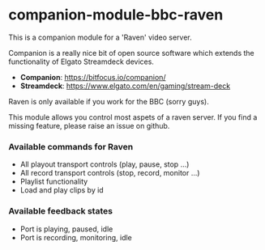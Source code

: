 # companion-module-bbc-raven

This is a companion module for a 'Raven' video server.

Companion is a really nice bit of open source software which extends the functionality 
of Elgato Streamdeck devices.

* **Companion**: https://bitfocus.io/companion/
* **Streamdeck**: https://www.elgato.com/en/gaming/stream-deck

Raven is only available if you work for the BBC (sorry guys).

This module allows you control most aspets of a raven server.
If you find a missing feature, please raise an issue on github.

### Available commands for Raven ###

* All playout transport controls (play, pause, stop ...)
* All record transport controls (stop, record, monitor ...)
* Playlist functionality
* Load and play clips by id

### Available feedback states ###

* Port is playing, paused, idle
* Port is recording, monitoring, idle

